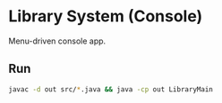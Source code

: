 # Library System (Console)

Menu-driven console app.

## Run
```bash
javac -d out src/*.java && java -cp out LibraryMain
```
